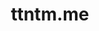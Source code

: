 ---
title: ttntm.me
pType: Web Design
pURL: https://ttntm.me
weight: 3
images:
    - img/uploads/P-03-website.jpg
---